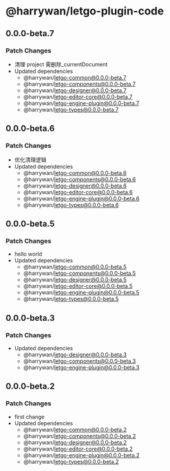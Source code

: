 # @harrywan/letgo-plugin-code

## 0.0.0-beta.7

### Patch Changes

- 清理 project 需删除\_currentDocument
- Updated dependencies
  - @harrywan/letgo-common@0.0.0-beta.7
  - @harrywan/letgo-components@0.0.0-beta.7
  - @harrywan/letgo-designer@0.0.0-beta.7
  - @harrywan/letgo-editor-core@0.0.0-beta.7
  - @harrywan/letgo-engine-plugin@0.0.0-beta.7
  - @harrywan/letgo-types@0.0.0-beta.7

## 0.0.0-beta.6

### Patch Changes

- 优化清理逻辑
- Updated dependencies
  - @harrywan/letgo-common@0.0.0-beta.6
  - @harrywan/letgo-components@0.0.0-beta.6
  - @harrywan/letgo-designer@0.0.0-beta.6
  - @harrywan/letgo-editor-core@0.0.0-beta.6
  - @harrywan/letgo-engine-plugin@0.0.0-beta.6
  - @harrywan/letgo-types@0.0.0-beta.6

## 0.0.0-beta.5

### Patch Changes

- hello world
- Updated dependencies
  - @harrywan/letgo-common@0.0.0-beta.5
  - @harrywan/letgo-components@0.0.0-beta.5
  - @harrywan/letgo-designer@0.0.0-beta.5
  - @harrywan/letgo-editor-core@0.0.0-beta.5
  - @harrywan/letgo-engine-plugin@0.0.0-beta.5
  - @harrywan/letgo-types@0.0.0-beta.5

## 0.0.0-beta.3

### Patch Changes

- Updated dependencies
  - @harrywan/letgo-designer@0.0.0-beta.3
  - @harrywan/letgo-components@0.0.0-beta.3
  - @harrywan/letgo-engine-plugin@0.0.0-beta.3

## 0.0.0-beta.2

### Patch Changes

- first change
- Updated dependencies
  - @harrywan/letgo-common@0.0.0-beta.2
  - @harrywan/letgo-components@0.0.0-beta.2
  - @harrywan/letgo-designer@0.0.0-beta.2
  - @harrywan/letgo-editor-core@0.0.0-beta.2
  - @harrywan/letgo-engine-plugin@0.0.0-beta.2
  - @harrywan/letgo-types@0.0.0-beta.2
